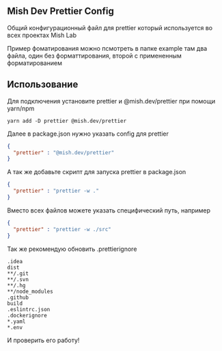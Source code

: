 Mish Dev Prettier Config
------------

Общий конфигурационный файл для prettier который используется во всех проектах Mish Lab

Пример фоматирования можно псмотреть в папке example там два файла, один без форматтирования, второй с примененным форматированием

Использование
------------

Для подключения установите prettier и @mish.dev/prettier при помощи yarn/npm

```shell
yarn add -D prettier @mish.dev/prettier
```

Далее в package.json нужно указать config для prettier

```json lines
{
  "prettier" : "@mish.dev/prettier"
}
```

А так же добавьте скрипт для запуска prettier в package.json

```json lines
{
  "prettier" : "prettier -w ."
}
```

Вместо всех файлов можете указать специфический путь, например 

```json lines
{
  "prettier" : "prettier -w ./src"
}
```

Так же рекомендую обновить .prettierignore

```ignorelang
.idea
dist
**/.git
**/.svn
**/.hg
**/node_modules
.github
build
.eslintrc.json
.dockerignore
*.yaml
*.env
```

И проверить его работу!
